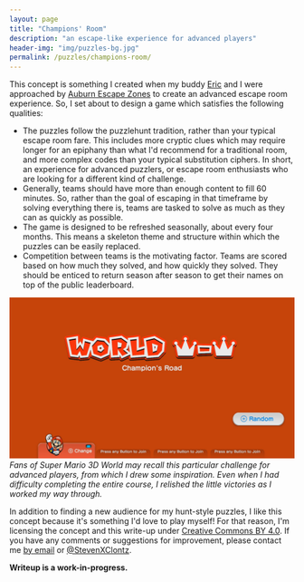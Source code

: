 ```yaml
---
layout: page
title: "Champions' Room"
description: "an escape-like experience for advanced players"
header-img: "img/puzzles-bg.jpg"
permalink: /puzzles/champions-room/
---
```


This concept is something I created when my buddy [Eric][eric] and I
were approached by [Auburn Escape Zones][aez] to create an advanced escape
room experience. So, I set about to design a game which satisfies
the following qualities:

[eric]: http://www.ericharshbarger.org
[aez]: http://auburnescapezones.com/

* The puzzles follow the puzzlehunt tradition, rather than
  your typical escape room fare. This includes more cryptic clues which
  may require longer for an epiphany than what I'd recommend for
  a traditional room,
  and more complex codes than your typical substitution ciphers.
  In short, an experience for advanced puzzlers, or escape room enthusiasts
  who are looking for a different kind of challenge.
* Generally, teams should have more than enough content to fill 60 minutes.
  So, rather than the goal of escaping in that timeframe by solving everything
  there is, teams are tasked to solve as much as they can as quickly as possible.
* The game is designed to be refreshed seasonally, about every four months.
  This means a skeleton theme and structure within which the puzzles can be
  easily replaced.
* Competition between teams is the motivating factor. Teams are scored based
  on how much they solved, and how quickly they solved.
  They should be enticed to return season after season to get their names
  on top of the public leaderboard.

![SM3DW Champion's Road](/img/champions-road.jpg)  
*Fans of Super Mario 3D World may recall this particular challenge for advanced
players, from which I drew some inspiration. Even when I had difficulty completing
the entire course, I relished the little victories as I worked my way through.*

In addition to finding a new audience for my hunt-style puzzles, I like
this concept because it's something I'd love to play myself! For that
reason, I'm licensing the concept and this write-up under
[Creative Commons BY 4.0](https://creativecommons.org/licenses/by/4.0/).
If you have any comments or suggestions for improvement, please contact me
[by email](steven.clontz@gmail.com) or
[@StevenXClontz](http://twitter.com/StevenXClontz).

**Writeup is a work-in-progress.**
